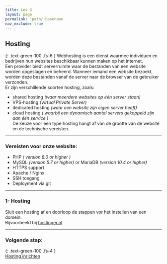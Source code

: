 ```yaml
---
title: Les 3
layout: page
permalink: :path/:basename
nav_exclude: true
---
```


## Hosting
{: .text-green-100 .fs-6 }
Webhosting is een dienst waarmee individuen en bedrijven hun websites beschikbaar kunnen maken op het internet.  
Een provider biedt serverruimte waar de bestanden van een website worden opgeslagen en beheerd. Wanneer iemand een website bezoekt, worden deze bestanden vanaf de server naar de browser van de gebruiker verzonden.  
Er zijn verschillende soorten hosting, zoals:
- shared hosting _(waar meerdere websites op één server staan)_
- VPS-hosting _(Virtual Private Server)_
- dedicated hosting _(waar een website zijn eigen server heeft)_
- cloud hosting _( waarbij een dynamisch aantal servers gekoppeld zijn aan één service )_  
De keuze voor een type hosting hangt af van de grootte van de website en de technische vereisten.

---
### Vereisten voor onze website:
- PHP _( version 8.0 or higher )_
- MySQL _(version 5.7 or higher)_ or MariaDB _(version 10.4 or higher)_
- HTTPS support
- Apache / Nginx
- SSH toegang
- Deployment via git


---
### 1- Hosting
Sluit een hosting af en doorloop de stappen vor het instellen van een domein.  
Bijvoorbeeld bij [hostinger.nl](https://hostinger.nl?REFERRALCODE=1JASPER14)

---
### Volgende stap:
{: .text-green-100 .fs-4 }  
[Hosting inrichten](inrichten)